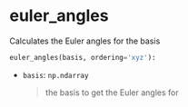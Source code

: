 # <a id="McUtils.Numputils.EulerSystem.euler_angles">euler_angles</a>

Calculates the Euler angles for the basis

```python
euler_angles(basis, ordering='xyz'): 
```

- `basis`: `np.ndarray`
    >the basis to get the Euler angles for




